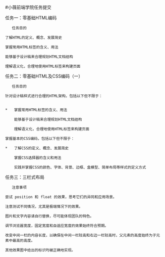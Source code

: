 #小薇前端学院任务提交     

任务一：零基础HTML编码      

       任务目的    

    了解HTML的定义、概念、发展简史    

    掌握常用HTML标签的含义、用法    

    能够基于设计稿来合理规划HTML文档结构    

    理解语义化，合理地使用HTML标签来构建页面    

任务二：零基础HTML及CSS编码（一）    

       任务目的    

    针对设计稿样式进行合理的HTML架构，包括以下但不限于：    
    

    *   掌握常用HTML标签的含义、用法     
   
        能够基于设计稿来合理规划HTML文档结构    

        理解语义化，合理地使用HTML标签来构建页面    

    掌握基本的CSS编码，包括以下但不限于：    

    *   了解CSS的定义、概念、发展简史    

        掌握CSS选择器的含义和用法    

        实践并掌握CSS的颜色、字体、背景、边框、盒模型、简单布局等样式的定义方式    

任务三：三栏式布局    

       注意事项    

    尝试 position 和 float 的效果，思考它们的异同和应用场景。    
    
    注意测试不同情况，尤其是极端情况下的效果。    

    图片和文字内容请自行替换，尽可能体现团队的特色。    

    调节浏览器宽度，固定宽度和自适应宽度的效果始终符合预期。    

    改变中间一栏的内容长度，以确保在中间一栏较高和右边一栏较高时，父元素的高度始终为子元素中最高的高度。    

    其他效果图中给出的标识均被正确地实现。    

